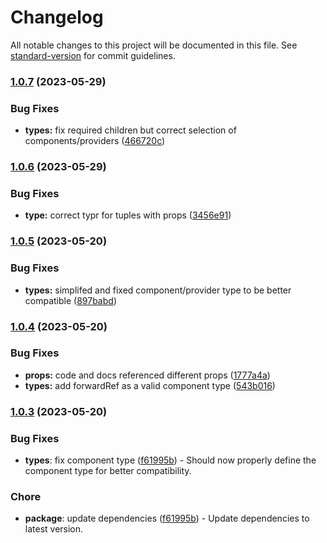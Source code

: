 # Changelog

All notable changes to this project will be documented in this file. See [standard-version](https://github.com/conventional-changelog/standard-version) for commit guidelines.

### [1.0.7](https://github.com/Evanion/compose/compare/v1.0.6...v1.0.7) (2023-05-29)


### Bug Fixes

* **types:** fix required children but correct selection of components/providers ([466720c](https://github.com/Evanion/compose/commit/466720c199a974650c2dbbdbec15948aa7015c23))

### [1.0.6](https://github.com/Evanion/compose/compare/v1.0.5...v1.0.6) (2023-05-29)


### Bug Fixes

* **type:** correct typr for tuples with props ([3456e91](https://github.com/Evanion/compose/commit/3456e911cc72e0ea99c9d5ebfaf408a92049e36d))

### [1.0.5](https://github.com/Evanion/compose/compare/v1.0.4...v1.0.5) (2023-05-20)


### Bug Fixes

* **types:** simplifed and fixed component/provider type to be better compatible ([897babd](https://github.com/Evanion/compose/commit/897babdd8a41b211dd991a5d3c70dc6cc4f4bfd5))

### [1.0.4](https://github.com/Evanion/compose/compare/v1.0.2...v1.0.4) (2023-05-20)


### Bug Fixes

* **props:** code and docs referenced different props ([1777a4a](https://github.com/Evanion/compose/commit/1777a4aaa6f02ce634d41e8b1ad1f4b1c99e27b5))
* **types:** add forwardRef as a valid component type ([543b016](https://github.com/Evanion/compose/commit/543b0164c3f42307e4f86b9965024b90d3fcd7cc))

### [1.0.3](https://github.com/Evanion/compose/compare/v1.0.2...v1.0.3) (2023-05-20)

### Bug Fixes

- **types**: fix component type ([f61995b](https://github.com/Evanion/compose/commit/f61995bcee4f0e373a7059951bebf61935a11e0e)) - Should now properly define the component type for better compatibility.

### Chore

- **package**: update dependencies ([f61995b](https://github.com/Evanion/compose/commit/f61995bcee4f0e373a7059951bebf61935a11e0e)) - Update dependencies to latest version.
